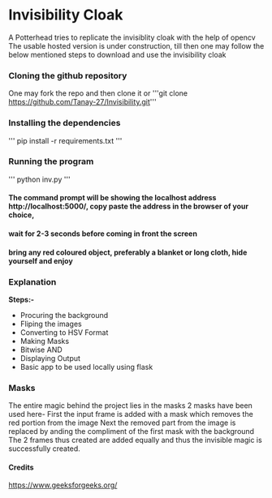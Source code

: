 # Invisibility Cloak
A Potterhead tries to replicate the invisiblity cloak with the help of opencv
The usable hosted version is under construction, till then one may follow the below mentioned steps to download and use the invisibility cloak


### Cloning the github repository
One may fork the repo and then clone it or
'''git clone https://github.com/Tanay-27/Invisibility.git'''
### Installing the dependencies
''' pip install -r requirements.txt '''
### Running the program
''' python inv.py '''
#### The command prompt will be showing the localhost address http://localhost:5000/, copy paste the address in the browser of your choice,
#### wait for 2-3 seconds before coming in front the screen
#### bring any red coloured object, preferably a blanket or long cloth, hide yourself and enjoy

### Explanation
__Steps:-__
- Procuring the background 
- Fliping the images 
- Converting to HSV Format
- Making Masks
- Bitwise AND
- Displaying Output
- Basic app to be used locally using flask

### Masks
The entire magic behind the project lies in the masks
2 masks have been used here-
First the input frame is added with a mask which removes the red portion from the image
Next the removed part from the image is replaced by anding the compliment of the first mask with the background
The 2 frames thus created are added equally and thus the invisible magic is successfully created.

#### Credits
https://www.geeksforgeeks.org/
